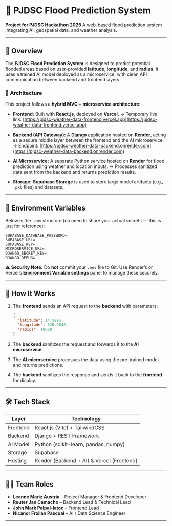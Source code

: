 # 🌊 PJDSC Flood Prediction System

**Project for PJDSC Hackathon 2025**
A web-based flood prediction system integrating AI, geospatial data, and weather analysis.

---

## 🚀 Overview

The **PJDSC Flood Prediction System** is designed to predict potential flooded areas based on user-provided **latitude**, **longitude**, and **radius**.
It uses a trained AI model deployed as a microservice, with clean API communication between backend and frontend layers.

### 🧩 Architecture

This project follows a **hybrid MVC + microservice architecture**:

* **Frontend:**
  Built with **React.js**, deployed on **Vercel**.
  → Temporary live link: [https://pjdsc-weather-data-frontend.vercel.app](https://pjdsc-weather-data-frontend.vercel.app)

* **Backend (API Gateway):**
  A **Django** application hosted on **Render**, acting as a secure middle layer between the frontend and the AI microservice.
  → Endpoint: [https://pjdsc-weather-data-backend.onrender.com](https://pjdsc-weather-data-backend.onrender.com)

* **AI Microservice:**
  A separate Python service hosted on **Render** for flood prediction using weather and location inputs.
  → Processes sanitized data sent from the backend and returns prediction results.

* **Storage:**
  **Supabase Storage** is used to store large model artifacts (e.g., `.pkl` files) and datasets.

---

## 🔐 Environment Variables

Below is the `.env` structure (no need to share your actual secrets — this is just for reference):

```env
SUPABASE_DATABASE_PASSWORD=
SUPABASE_URL=
SUPABASE_KEY=
MICROSERVICE_URL=
DJANGO_SECRET_KEY=
DJANGO_DEBUG=
```

⚠️ **Security Note:**
Do **not** commit your `.env` file to Git. Use Render’s or Vercel’s **Environment Variable settings** panel to manage these securely.

---

## 🧠 How It Works

1. The **frontend** sends an API request to the **backend** with parameters:

   ```json
   {
     "latitude": 14.5995,
     "longitude": 120.9842,
     "radius": 10000
   }
   ```

2. The **backend** sanitizes the request and forwards it to the **AI microservice**.

3. The **AI microservice** processes the data using the pre-trained model and returns predictions.

4. The **backend** sanitizes the response and sends it back to the **frontend** for display.

---

## 🛠️ Tech Stack

| Layer    | Technology                                |
| -------- | ----------------------------------------- |
| Frontend | React.js (Vite) + TailwindCSS             |
| Backend  | Django + REST Framework                   |
| AI Model | Python (scikit-learn, pandas, numpy)      |
| Storage  | Supabase                                  |
| Hosting  | Render (Backend + AI) & Vercel (Frontend) |

---

## 👨‍💻 Team Roles

- **Leanne Mariz Austria** – Project Manager & Frontend Developer  
- **Reuter Jan Camacho** – Backend Lead & Technical Lead  
- **John Mark Palpal-latoc** – Frontend Lead  
- **Nicanor Froilan Pascual** – AI / Data Science Engineer

---
